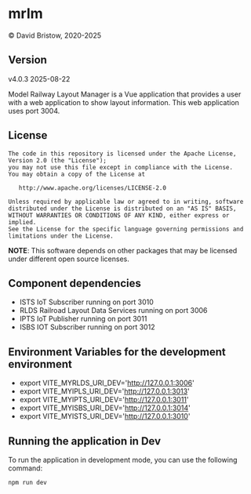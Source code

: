 # mrlm

&copy; David Bristow, 2020-2025

## Version
v4.0.3 2025-08-22


Model Railway Layout Manager is a Vue application that provides a user with a web application to show layout information.  This web application uses port 3004.

## License

    The code in this repository is licensed under the Apache License, Version 2.0 (the "License");
    you may not use this file except in compliance with the License.
    You may obtain a copy of the License at

       http://www.apache.org/licenses/LICENSE-2.0

    Unless required by applicable law or agreed to in writing, software
    distributed under the License is distributed on an "AS IS" BASIS,
    WITHOUT WARRANTIES OR CONDITIONS OF ANY KIND, either express or implied.
    See the License for the specific language governing permissions and
    limitations under the License.

**NOTE**: This software depends on other packages that may be licensed under different open source licenses.

## Component dependencies

* ISTS IoT Subscriber running on port 3010
* RLDS Railroad Layout Data Services running on port 3006
* IPTS IoT Publisher running on port 3011
* ISBS IOT Subscriber running on port 3012

## Environment Variables for the development environment

* export VITE_MYRLDS_URI_DEV='http://127.0.0.1:3006'
* export VITE_MYIPLS_URI_DEV='http://127.0.0.1:3013'
* export VITE_MYIPTS_URI_DEV='http://127.0.0.1:3011'
* export VITE_MYISBS_URI_DEV='http://127.0.0.1:3014'
* export VITE_MYISTS_URI_DEV='http://127.0.0.1:3010'

## Running the application in Dev
To run the application in development mode, you can use the following command:

```bash
npm run dev
```
